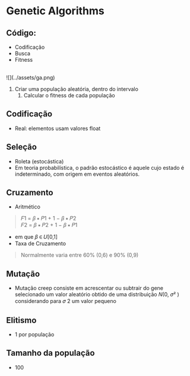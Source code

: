 # Genetic Algorithms
## Código:
- Codificação
- Busca
- Fitness
<br />
![](../assets/ga.png)

1. Criar uma população aleatória, dentro do intervalo
   1. Calcular o fitness de cada população

## Codificação
- Real: elementos usam valores float

## Seleção
- Roleta (estocástica)
- Em teoria probabilística, o padrão estocástico é aquele cujo estado é indeterminado, com origem em eventos aleatórios.

## Cruzamento
- Aritmético
> 𝐹1 = 𝛽 ∗ 𝑃1 + 1 − 𝛽 ∗ 𝑃2 <br />
> 𝐹2 = 𝛽 ∗ 𝑃2 + 1 − 𝛽 ∗ 𝑃1
- em que 𝛽 ∈ 𝑈[0,1]
- Taxa de Cruzamento
> Normalmente varia entre 60% (0,6) e 90% (0,9)

## Mutação 
- Mutação creep
consiste em acrescentar ou subtrair do gene selecionado
um valor aleatório obtido de uma distribuição 𝑁(0, 𝜎² )
considerando para 𝜎 2 um valor pequeno

## Elitismo
- 1 por população

## Tamanho da população
- 100